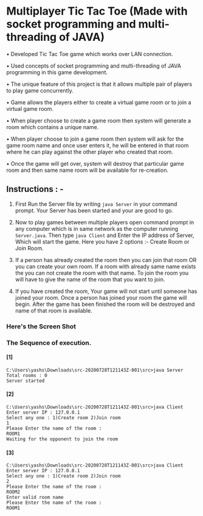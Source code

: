 # Multiplayer Tic Tac Toe (Made with socket programming and multi-threading of JAVA)

• 	Developed Tic Tac Toe game which works over LAN connection.

•	 Used concepts of socket programming and multi-threading of JAVA programming in this game development.

•	 The unique feature of this project is that it allows multiple pair of players to play game concurrently.

•	 Game allows the players either to create a virtual game room or to join a virtual game room.

•	 When player choose to create a game room then system will generate a room which contains a unique name.

•	 When player choose to join a game room then system will ask for the game room name and once user enters it, he will be entered in that room where he can play against the other 
player who created that room.

•	 Once the game will get over, system will destroy that particular game room and then same name room will be available for re-creation.

## Instructions : -


1) First Run the Server file by writing `java Server` in your command prompt. Your Server has been started and your are good to go.

2) Now to play games between multiple players open command prompt in any computer which is in same network as the computer running `Server.java`. Then type `java Client` and Enter the IP address of Server, Which will start the game. Here you have 2 options :- Create Room or Join Room.

3) If a person has already created the room then you can join that room OR you can create your own room. If a room with already same name exists the you can not create the room with that name. To join the room you will have to give the name of the room that you want to join.

4) If you have created the room, Your game will not start until someone has joined your room. Once a person has joined your room the game will begin. After the game has been finished the room will be destroyed and name of that room is available.

### Here's the Screen Shot



### The Sequence of execution.

#### [1]
```
C:\Users\yashs\Downloads\src-20200728T121143Z-001\src>java Server
Total rooms : 0
Server started
```

#### [2]
```
C:\Users\yashs\Downloads\src-20200728T121143Z-001\src>java Client
Enter server IP : 127.0.0.1
Select any one : 1)Create room 2)Join room
1
Please Enter the name of the room :
ROOM1
Waiting for the opponent to join the room
```

#### [3]
```
C:\Users\yashs\Downloads\src-20200728T121143Z-001\src>java Client
Enter server IP : 127.0.0.1
Select any one : 1)Create room 2)Join room
2
Please Enter the name of the room :
ROOM2
Enter valid room name
Please Enter the name of the room :
ROOM1
```


